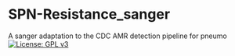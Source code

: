 # SPN-Resistance_sanger
A sanger adaptation to the CDC AMR detection pipeline for pneumo
[![License: GPL v3](https://img.shields.io/badge/License-GPL%20v3-brightgreen.svg)](https://github.com/sanger-pathogens/SPN-Resistance_Sanger/blob/master/LICENSE)

